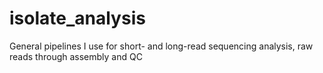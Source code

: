 # isolate_analysis
General pipelines I use for short- and long-read sequencing analysis, raw reads through assembly and QC
